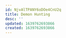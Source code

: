 ```yaml
---
id: NjvAlTPANY6oDOe4CnU2q
title: Demon Hunting
desc: ''
updated: 1639762693866
created: 1639762693866
---
```


